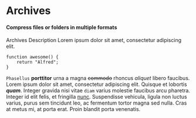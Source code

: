 # Archives #

#### Compress files or folders in multiple formats ####

Archives Description Lorem ipsum dolor sit amet, consectetur adipiscing elit.

```
function awesome() {
    return "Alfred";
}
```

`Phasellus` **porttitor** urna a magna ~~commodo~~ rhoncus _aliquet_ libero faucibus. Lorem ipsum dolor sit amet, consectetur adipiscing elit. Quisque et lobortis **_quam_**. Integer gravida nisi vitae `diam` varius molestie faucibus arcu pharetra. Integer id elit felis, et fringilla [nunc](Source/Colors). Suspendisse vehicula, ligula non luctus varius, purus sem tincidunt leo, ac fermentum tortor magna sed nulla. Cras at metus mi, at porta erat. Proin blandit porta venenatis.
